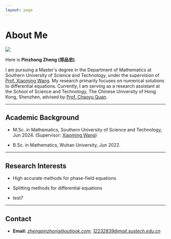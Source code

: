 ```yaml
---
layout: page
---
```


# About Me

<img src="https://zhengpinzhong.github.io/zpz.jpg" class="floatpic">

Here is **Pinzhong Zheng (郑品忠)**.

I am pursuing a Master's degree in the Department of Mathematics at Southern University of Science and Technology, under the supervision of [Prof. Xiaoming Wang](https://sites.mst.edu/wangxiaoming/). My research primarily focuses on numerical solutions to differential equations. Currently, I am serving as a research assistant at the School of Science and Technology, The Chinese University of Hong Kong, Shenzhen, advised by [Prof. Chaoyu Quan](https://sites.google.com/site/quanchaoyu/home).

---

## Academic Background

- M.Sc. in Mathematics, Southern University of Science and Technology, Jun 2024. (Supervisor: [Xiaoming Wang](https://sites.mst.edu/wangxiaoming/))

- B.Sc. in Mathematics, Wuhan University, Jun 2022.

---

## Research Interests

- High accurate methods for phase-field equations

- Splitting methods for differential equations

- test7

---

## Contact

- **Email:** *zhengpinzhong@outlook.com*; *12232839@mail.sustech.edu.cn*
